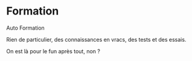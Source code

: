 # Formation
Auto Formation

Rien de particulier, des connaissances en vracs, des tests et des essais.

On est là pour le fun après tout, non ?
